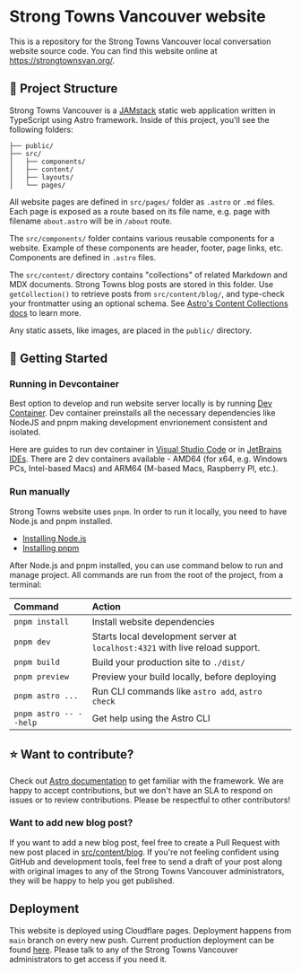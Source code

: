# Strong Towns Vancouver website

This is a repository for the Strong Towns Vancouver local conversation website source code. You can find this website online at <https://strongtownsvan.org/>.

## 🚀 Project Structure

Strong Towns Vancouver is a [JAMstack](https://jamstack.org/what-is-jamstack/) static web application written in TypeScript using Astro framework. Inside of this project, you'll see the following folders:

```text
├── public/
├── src/
│   ├── components/
│   ├── content/
│   ├── layouts/
│   └── pages/
```

All website pages are defined in `src/pages/` folder as `.astro` or `.md` files. Each page is exposed as a route based on its file name, e.g. page with filename `about.astro` will be in `/about` route.

The `src/components/` folder contains various reusable components for a website. Example of these components are header, footer, page links, etc. Components are defined in `.astro` files.

The `src/content/` directory contains "collections" of related Markdown and MDX documents. Strong Towns blog posts are stored in this folder. Use `getCollection()` to retrieve posts from `src/content/blog/`, and type-check your frontmatter using an optional schema. See [Astro's Content Collections docs](https://docs.astro.build/en/guides/content-collections/) to learn more.

Any static assets, like images, are placed in the `public/` directory.

## 🧞 Getting Started

### Running in Devcontainer

Best option to develop and run website server locally is by running [Dev Container](https://containers.dev/). Dev container preinstalls all the necessary dependencies like NodeJS and pnpm making development envrionement consistent and isolated.

Here are guides to run dev container in [Visual Studio Code](https://code.visualstudio.com/docs/devcontainers/containers) or in [JetBrains IDEs](https://www.jetbrains.com/help/idea/connect-to-devcontainer.html). There are 2 dev containers available - AMD64 (for x64, e.g. Windows PCs, Intel-based Macs) and ARM64 (M-based Macs, Raspberry PI, etc.).

### Run manually

Strong Towns website uses `pnpm`. In order to run it locally, you need to have Node.js and pnpm installed.

- [Installing Node.js](https://nodejs.org/en/download/current)
- [Installing pnpm](https://pnpm.io/installation)

After Node.js and pnpm installed, you can use command below to run and manage project. All commands are run from the root of the project, from a terminal:

| Command                | Action                                                                        |
| :--------------------- | :---------------------------------------------------------------------------- |
| `pnpm install`         | Install website dependencies                                                  |
| `pnpm dev`             | Starts local development server at `localhost:4321` with live reload support. |
| `pnpm build`           | Build your production site to `./dist/`                                       |
| `pnpm preview`         | Preview your build locally, before deploying                                  |
| `pnpm astro ...`       | Run CLI commands like `astro add`, `astro check`                              |
| `pnpm astro -- --help` | Get help using the Astro CLI                                                  |

## ⭐ Want to contribute?

Check out [Astro documentation](https://docs.astro.build) to get familiar with the framework. We are happy to accept contributions, but we don't have an SLA to respond on issues or to review contributions. Please be respectful to other contributors!

### Want to add new blog post?

If you want to add a new blog post, feel free to create a Pull Request with new post placed in [src/content/blog](https://github.com/StrongTownsVancouver/website/tree/main/src/content/blog). If you're not feeling confident using GitHub and development tools, feel free to send a draft of your post along with original images to any of the Strong Towns Vancouver administrators, they will be happy to help you get published.

## Deployment

This website is deployed using Cloudflare pages. Deployment happens from `main` branch on every new push. Current production deployment can be found [here](https://dash.cloudflare.com/f722cdce5f340e4988649624ffd3de49/pages/view/strongtownsvan). Please talk to any of the Strong Towns Vancouver administrators to get access if you need it.

